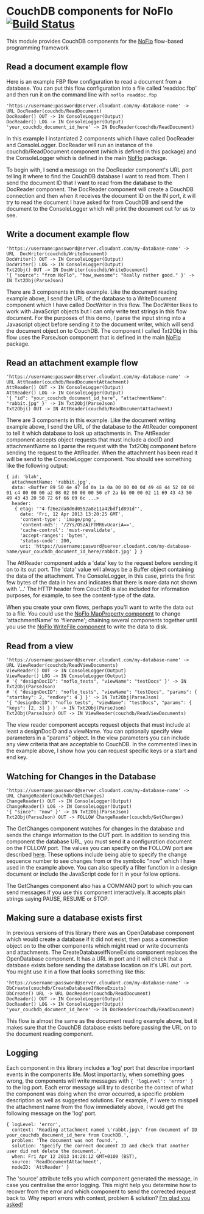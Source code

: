 CouchDB components for NoFlo [![Build Status](https://secure.travis-ci.org/noflo/noflo-couchdb.png?branch=master)](https://travis-ci.org/noflo/noflo-couchdb)
=========================

This module provides CouchDB components for the [NoFlo](http://noflojs.org/) flow-based programming framework

Read a document example flow
----------------------------
Here is an example FBP flow configuration to read a document from a database.  You can put this flow configuration into a file called 'readdoc.fbp' and then run it on the command line with `noflo readdoc.fbp`

    'https://username:password@server.cloudant.com/my-database-name' -> URL DocReader(couchdb/ReadDocument)
    DocReader() OUT -> IN ConsoleLogger(Output)
    DocReader() LOG -> IN ConsoleLogger(Output)
    'your_couchdb_document_id_here' -> IN DocReader(couchdb/ReadDocument)

In this example I instantiated 2 components which I have called DocReader and ConsoleLogger.  DocReader will run an instance of the couchdb/ReadDocument component (which is defined in this package) and the ConsoleLogger which is defined in the main [NoFlo](http://noflojs.org/) package.

To begin with, I send a message on the DocReader component's URL port telling it where to find the CouchDB database I want to read from.  Then I send the document ID that I want to read from the database to the DocReader component.  The DocReader component will create a CouchDB connection and then when it receives the document ID on the IN port, it will try to read the document I have asked for from CouchDB and send the document to the ConsoleLogger which will print the document out for us to see.

Write a document example flow
-----------------------------
    'https://username:password@server.cloudant.com/my-database-name' -> URL  DocWriter(couchdb/WriteDocument)
    DocWriter() OUT -> IN ConsoleLogger(Output)
    DocWriter() LOG -> IN ConsoleLogger(Output)
    Txt2Obj() OUT -> IN DocWriter(couchdb/WriteDocument)
    '{ "source": "from NoFlo", "how_awesome": "Really rather good." }' -> IN Txt2Obj(ParseJson)

There are 3 components in this example.  Like the document reading example above, I send the URL of the database to a WriteDocument component which I have called DocWriter in this flow.  The DocWriter likes to work with JavaScript objects but I can only write text strings in this flow document.  For the purposes of this demo, I parse the input string into a Javascript object before sending it to the document writer, which will send the document object on to CouchDB.  The component I called Txt2Obj in this flow uses the ParseJson component that is defined in the main [NoFlo](http://noflojs.org/) package.

Read an attachment example flow
-------------------------------
    'https://username:password@server.cloudant.com/my-database-name' -> URL AttReader(couchdb/ReadDocumentAttachment)
    AttReader() OUT -> IN ConsoleLogger(Output)
    AttReader() LOG -> IN ConsoleLogger(Output)
    '{ "id": "your_couchdb_document_id_here", "attachmentName": "rabbit.jpg" }' -> IN Txt2Obj(ParseJson)
    Txt2Obj() OUT -> IN AttReader(couchdb/ReadDocumentAttachment)

There are 3 components in this example.  Like the document writing example above, I send the URL of the database to the AttReader component to tell it which database to look up attachments in.  The AttReader component accepts object requests that must include a docID and attachmentName so I parse the request with the Txt2Obj component before sending the request to the AttReader.  When the attachment has been read it will be send to the ConsoleLogger component.  You should see something like the following output:

    { id: 'blah',
      attachmentName: 'rabbit.jpg',
      data: <Buffer 89 50 4e 47 0d 0a 1a 0a 00 00 00 0d 49 48 44 52 00 00 01 c4 00 00 00 a2 08 02 00 00 00 50 e7 2a bb 00 00 02 11 69 43 43 50 49 43 43 20 50 72 6f 66 69 6c ...>
      header:
       { etag: '"4-f26e2da8d6d0552a8e11a42bdf1d891d"',
         date: 'Fri, 12 Apr 2013 13:20:25 GMT',
         'content-type': 'image/png',
         'content-md5': '/2Ys/O5zAiFTMR6vUcariA==',
         'cache-control': 'must-revalidate',
         'accept-ranges': 'bytes',
         'status-code': 200,
         uri: 'https://username:pasword@server.cloudant.com/my-database-name/your_couchdb_document_id_here/rabbit.jpg' } }

The AttReader component adds a 'data' key to the request before sending it on to its out port.  The 'data' value will always be a Buffer object containing the data of the attachment.  The ConsoleLogger, in this case, prints the first few bytes of the data in hex and indicates that there is more data not shown with '...'  The HTTP header from CouchDB is also included for information purposes, for example, to see the content-type of the data.

When you create your own flows, perhaps you'll want to write the data out to a file.  You could use the [NoFlo MapProperty component](https://github.com/bergie/noflo/blob/master/src/components/MapProperty.coffee) to change 'attachmentName' to 'filename'; chaining several components together until you use the [NoFlo WriteFile component](https://github.com/bergie/noflo/blob/master/src/components/WriteFile.coffee) to write the data to disk.

Read from a view
----------------
    'https://username:password@server.cloudant.com/my-database-name' -> URL ViewReader(couchdb/ReadViewDocuments)
    ViewReader() OUT -> IN ConsoleLogger(Output)
    ViewReader() LOG -> IN ConsoleLogger(Output)
    # '{ "designDocID": "noflo_tests", "viewName": "testDocs" }' -> IN Txt2Obj(ParseJson)
    # '{ "designDocID": "noflo_tests", "viewName": "testDocs", "params": { "startkey": 2, "endkey": 4 } }' -> IN Txt2Obj(ParseJson)
    '{ "designDocID": "noflo_tests", "viewName": "testDocs", "params": { "keys": [2, 3] } }' -> IN Txt2Obj(ParseJson)
    Txt2Obj(ParseJson) OUT -> IN ViewReader(couchdb/ReadViewDocuments)

The view reader component accepts request objects that must include at least a designDocID and a viewName.  You can optionally specify view parameters in a "params" object.  In the view parameters you can include any view criteria that are acceptable to CouchDB.  In the commented lines in the example above, I show how you can request specific keys or a start and end key.

Watching for Changes in the Database
------------------------------------
	'https://username:password@server.cloudant.com/my-database-name' -> URL ChangeReader(couchdb/GetChanges)
	ChangeReader() OUT -> IN ConsoleLogger(Output)
	ChangeReader() LOG -> IN ConsoleLogger(Output)
	'{ "since": "now" }' -> IN Txt2Obj(ParseJson)
	Txt2Obj(ParseJson) OUT -> FOLLOW ChangeReader(couchdb/GetChanges)

The GetChanges component watches for changes in the database and sends the change information to the OUT port.  In addition to sending this component the database URL, you must send it a configuration document on the FOLLOW port.  The values you can specify on the FOLLOW port are described [here](https://github.com/iriscouch/follow#simple-api-followoptions-callback).  These options include being able to specify the change sequence number to see changes from or the symbolic "now" which I have used in the example above.  You can also specify a filter function in a design document or include the JavaScript code for it in your follow options.

The GetChanges component also has a COMMAND port to which you can send messages if you use this component interactively.  It accepts plain strings saying PAUSE, RESUME or STOP.

Making sure a database exists first
-----------------------------------
In previous versions of this library there was an OpenDatabase component which would create a database if it did not exist, then pass a connection object on to the other components which might read or write documents and attachments.  The CreateDatabaseIfNoneExists component replaces the OpenDatabase component.  It has a URL in port and it will check that a database exists before sending the database location on it's URL out port.  You might use it in a flow that looks something like this:

    'https://username:password@server.cloudant.com/my-database-name' -> DbCreate(couchdb/CreateDatabaseIfNoneExists)
	DbCreate() URL -> URL DocReader(couchdb/ReadDocument)
    DocReader() OUT -> IN ConsoleLogger(Output)
    DocReader() LOG -> IN ConsoleLogger(Output)
    'your_couchdb_document_id_here' -> IN DocReader(couchdb/ReadDocument)

This flow is almost the same as the document reading example above, but it makes sure that the CouchDB database exists before passing the URL on to the document reading component.

Logging
-------
Each component in this library includes a 'log' port that describe important events in the components life.  Most importantly, when something goes wrong, the components will write messages with `{ 'logLevel': 'error' }` to the log port.  Each error message will try to describe the context of what the component was doing when the error occurred, a specific problem description as well as suggested solutions.  For example, if I were to misspell the attachment name from the flow immediately above, I would get the following message on the 'log' port.

    { logLevel: 'error',
      context: 'Reading attachment named \'rabbt.jpg\' from document of ID your_couchdb_document_id_here from CouchDB.',
      problem: 'The document was not found.',
      solution: 'Specify the correct document ID and check that another user did not delete the document.',
      when: Fri Apr 12 2013 14:20:12 GMT+0100 (BST),
      source: 'ReadDocumentAttachment',
      nodeID: 'AttReader' }

The 'source' attribute tells you which component generated the message, in case you centralise the error logging.  This might help you determine how to recover from the error and which component to send the corrected request back to.  Why report errors with context, problem & solution?  [I'm glad you asked!](http://programmers.stackexchange.com/questions/29433/how-to-write-a-good-exception-message/29455#29455)
